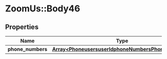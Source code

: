 # ZoomUs::Body46

## Properties
Name | Type | Description | Notes
------------ | ------------- | ------------- | -------------
**phone_numbers** | [**Array&lt;PhoneusersuserIdphoneNumbersPhoneNumbers&gt;**](PhoneusersuserIdphoneNumbersPhoneNumbers.md) |  | [optional] 


